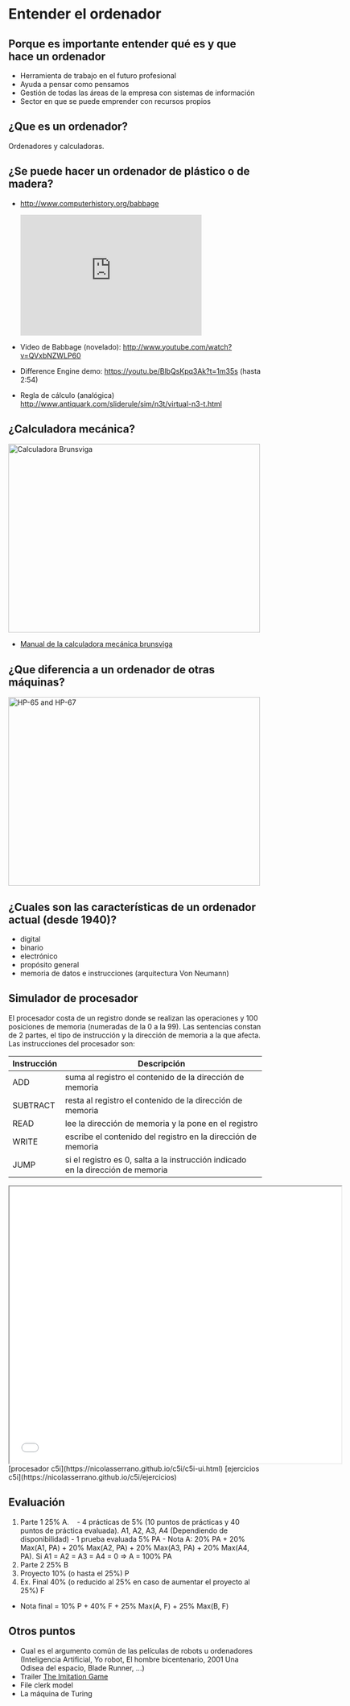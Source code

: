 # Entender el ordenador

## Porque es importante entender qué es y que hace un ordenador
- Herramienta de trabajo en el futuro profesional
- Ayuda a pensar como pensamos
- Gestión de todas las áreas de la empresa con sistemas de información
- Sector en que se puede emprender con recursos propios

## ¿Que es un ordenador?
Ordenadores y calculadoras.

## ¿Se puede hacer un ordenador de plástico o de madera?
- <http://www.computerhistory.org/babbage>  

  <iframe width="360" height="240" src="https://www.youtube.com/embed/KBuJqUfO4-w" frameborder="0" allowfullscreen></iframe>
- Video de Babbage (novelado): <http://www.youtube.com/watch?v=QVxbNZWLP60>
- Difference Engine demo: <https://youtu.be/BlbQsKpq3Ak?t=1m35s> (hasta 2:54)
- Regla de cálculo (analógica) <http://www.antiquark.com/sliderule/sim/n3t/virtual-n3-t.html>

## ¿Calculadora mecánica?
<a data-flickr-embed="true"  href="https://www.flickr.com/photos/ziol/23974457001/in/album-72157660822955173/" title="Calculadora Brunsviga"><img src="https://c2.staticflickr.com/2/1639/23974457001_be4f4f870f.jpg" width="500" height="375" alt="Calculadora Brunsviga"></a><script async src="//embedr.flickr.com/assets/client-code.js" charset="utf-8"></script>
- [Manual de la calculadora mecánica brunsviga](http://www.teclas.org/documentos.php?art=A007)

## ¿Que diferencia a un ordenador de otras máquinas?
<a data-flickr-embed="true"  href="https://www.flickr.com/photos/leighklotz/23756105811/in/photolist-dswDk-6qJHfP-4unaBN-6qNVFW-niADQs-62J6fN-5JDnjz-7pnBc-2LDT2X-2xbVQn-4qYQ3E-CcffBe-nnpFyx-6zHHo7-wnwk67-Aq5Qn9-yg6jSt-Asgz7e-AoYMpN-zpoJSU-z9YcFQ-CpG14s-Aq5NWU-Aq5NmL-zuXNY8-yiHkDE-Dh7iRN-uRtrKR-vYZX11-zgHYdN-JmJp7T-KPjqEv-H2YKTZ-HRnj4H-HR1huX-BoxY1Y-BnbTzx-BhPngU-zuowbD-AoYM61-Arh65a-zuYqRa-zcuKuY-xJpLg3-wLf4ox-tUySHK-qGrkzS-bT8ZZX-aeDwtZ-4NmiDM/" title="HP-65 and HP-67"><img src="https://c4.staticflickr.com/1/650/23756105811_de2b3ae678.jpg" width="500" height="375" alt="HP-65 and HP-67"></a><script async src="//embedr.flickr.com/assets/client-code.js" charset="utf-8"></script>

## ¿Cuales son las características de un ordenador actual (desde 1940)?
- digital
- binario
- electrónico
- propósito general
- memoria de datos e instrucciones (arquitectura Von Neumann)

## Simulador de procesador

El procesador costa de un registro donde se realizan las operaciones y 100 posiciones de memoria (numeradas de la 0 a la 99).
Las sentencias constan de 2 partes, el tipo de instrucción y la dirección de memoria a la que afecta.
Las instrucciones del procesador son:

| Instrucción | Descripción |
| ----- | ----- |
| ADD | suma al registro el contenido de la dirección de memoria |
| SUBTRACT | resta al registro el contenido de la dirección de memoria |
| READ | lee la dirección de memoria y la pone en el registro |
| WRITE | escribe el contenido del registro en la dirección de memoria |
| JUMP |si el registro es 0, salta a la instrucción indicado en la dirección de memoria |



<iframe width="660" height="550" src="//nicolasserrano.github.io/c5i/c5i-ui.html" frameborder="1" allowfullscreen></iframe>
[procesador c5i](https://nicolasserrano.github.io/c5i/c5i-ui.html)
[ejercicios c5i](https://nicolasserrano.github.io/c5i/ejercicios)

## Evaluación
  1. Parte 1 25% A. 
    - 4 prácticas de 5% (10 puntos de prácticas y 40 puntos de práctica evaluada). A1, A2, A3, A4 (Dependiendo de disponibilidad)
    - 1 prueba evaluada 5% PA
    - Nota A: 20% PA + 20% Max(A1, PA) + 20% Max(A2, PA) + 20% Max(A3, PA) + 20% Max(A4, PA). Si A1 = A2 = A3 = A4 = 0 => A = 100% PA
  2. Parte 2 25% B
  3. Proyecto 10% (o hasta el 25%) P
  4. Ex. Final 40% (o reducido al 25% en caso de aumentar el proyecto al 25%) F
- Nota final = 10% P + 40% F + 25% Max(A, F) + 25% Max(B, F) 

## Otros puntos
- Cual es el argumento común de las películas de robots u ordenadores (Inteligencia Artificial, Yo robot, El hombre bicentenario, 2001 Una Odisea del espacio, Blade Runner, ...)
- Trailer [The Imitation Game](https://www.youtube.com/watch?v=q5VZ-NNt4MQ)
- File clerk model
- La máquina de Turing
